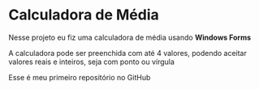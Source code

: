 # Calculadora de Média
 Nesse projeto eu fiz uma calculadora de média usando **Windows Forms**
 
 A calculadora pode ser preenchida com até 4 valores, podendo aceitar valores reais e inteiros, seja com ponto ou vírgula
 
 Esse é meu primeiro repositório no GitHub


